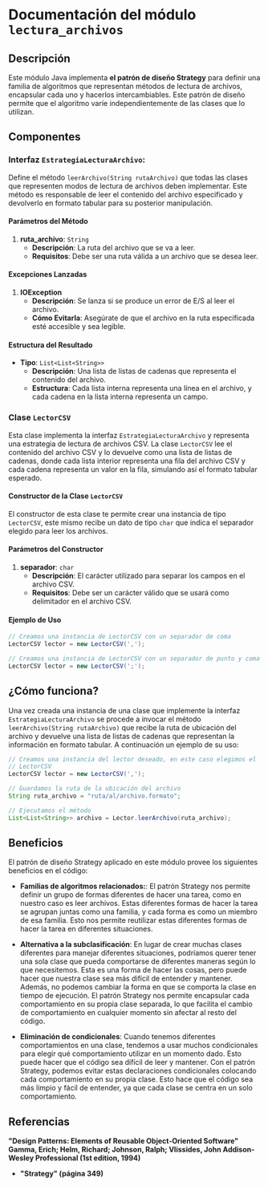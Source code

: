 # Documentación del módulo `lectura_archivos`

## Descripción

Este módulo Java implementa **el patrón de diseño Strategy** para definir una familia de algoritmos que representan métodos de lectura de archivos, encapsular cada uno y hacerlos intercambiables. Este patrón de diseño permite que el algoritmo varíe independientemente de las clases que lo utilizan.

## Componentes

### **Interfaz `EstrategiaLecturaArchivo`**:

Define el método `leerArchivo(String rutaArchivo)` que todas las clases que representen modos de lectura de archivos deben implementar. Este método es responsable de leer el contenido del archivo especificado y devolverlo en formato tabular para su posterior manipulación.

#### Parámetros del Método

1. **ruta_archivo**: `String`
   - **Descripción**: La ruta del archivo que se va a leer.
   - **Requisitos**: Debe ser una ruta válida a un archivo que se desea leer.

#### Excepciones Lanzadas

1. **IOException**
    - **Descripción**: Se lanza si se produce un error de E/S al leer el archivo.
    - **Cómo Evitarla**: Asegúrate de que el archivo en la ruta especificada esté accesible y sea legible.

#### Estructura del Resultado

- **Tipo**: `List<List<String>>`
  - **Descripción**: Una lista de listas de cadenas que representa el contenido del archivo.
  - **Estructura**: Cada lista interna representa una línea en el archivo, y cada cadena en la lista interna representa un campo.

### **Clase `LectorCSV`**

Esta clase implementa la interfaz `EstrategiaLecturaArchivo` y representa una estrategia de lectura de archivos CSV. La clase `LectorCSV` lee el contenido del archivo CSV y lo devuelve como una lista de listas de cadenas, donde cada lista interior representa una fila del archivo CSV y cada cadena representa un valor en la fila, simulando así el formato tabular esperado.

#### Constructor de la Clase `LectorCSV`

El constructor de esta clase te permite crear una instancia de tipo `LectorCSV`, este mismo recibe un dato de tipo `char` que indica el separador elegido para leer los archivos.

#### Parámetros del Constructor

1. **separador**: `char`
   - **Descripción**: El carácter utilizado para separar los campos en el archivo CSV.
   - **Requisitos**: Debe ser un carácter válido que se usará como delimitador en el archivo CSV.

#### Ejemplo de Uso

```java
// Creamos una instancia de LectorCSV con un separador de coma
LectorCSV lector = new LectorCSV(',');

// Creamos una instancia de LectorCSV con un separador de punto y coma
LectorCSV lector = new LectorCSV(';');
```

## ¿Cómo funciona?

Una vez creada una instancia de una clase que implemente la interfaz `EstrategiaLecturaArchivo` se procede a invocar el método `leerArchivo(String rutaArchivo)` que recibe la ruta de ubicación del archivo y devuelve una lista de listas de cadenas que representan la información en formato tabular. A continuación un ejemplo de su uso: 

```java
// Creamos una instancia del lector deseado, en este caso elegimos el 
// LectorCSV
LectorCSV lector = new LectorCSV(',');

// Guardamos la ruta de la ubicación del archivo
String ruta_archivo = "ruta/al/archivo.formato";

// Ejecutamos el método 
List<List<String>> archivo = Lector.leerArchivo(ruta_archivo);
```

## Beneficios

El patrón de diseño Strategy aplicado en este módulo provee los siguientes beneficios en el código:

* **Familias de algoritmos relacionados:**: El patrón Strategy nos permite definir un grupo de formas diferentes de hacer una tarea, como en nuestro caso es leer archivos. Estas diferentes formas de hacer la tarea se agrupan juntas como una familia, y cada forma es como un miembro de esa familia. Esto nos permite reutilizar estas diferentes formas de hacer la tarea en diferentes situaciones.

* **Alternativa a la subclasificación**:  En lugar de crear muchas clases diferentes para manejar diferentes situaciones, podríamos querer tener una sola clase que pueda comportarse de diferentes maneras según lo que necesitemos. Esta es una forma de hacer las cosas, pero puede hacer que nuestra clase sea más difícil de entender y mantener. Además, no podemos cambiar la forma en que se comporta la clase en tiempo de ejecución. El patrón Strategy nos permite encapsular cada comportamiento en su propia clase separada, lo que facilita el cambio de comportamiento en cualquier momento sin afectar al resto del código.

* **Eliminación de condicionales**: Cuando tenemos diferentes comportamientos en una clase, tendemos a usar muchos condicionales para elegir qué comportamiento utilizar en un momento dado. Esto puede hacer que el código sea difícil de leer y mantener. Con el patrón Strategy, podemos evitar estas declaraciones condicionales colocando cada comportamiento en su propia clase. Esto hace que el código sea más limpio y fácil de entender, ya que cada clase se centra en un solo comportamiento.

## Referencias 

**"Design Patterns: Elements of Reusable Object-Oriented
Software" Gamma, Erich; Helm, Richard; Johnson, Ralph;
Vlissides, John Addison-Wesley Professional (1st edition,
1994)**

*  **"Strategy" (página 349)**